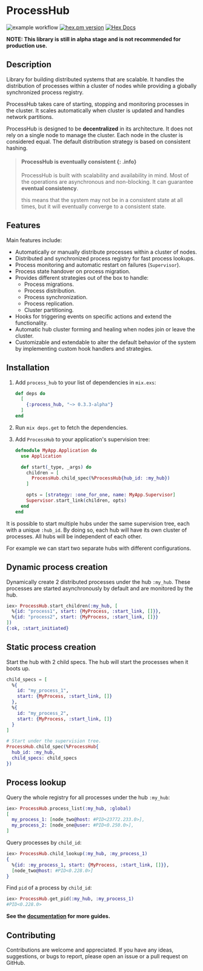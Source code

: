 # ProcessHub

![example workflow](https://github.com/alfetahe/process-hub/actions/workflows/elixir.yml/badge.svg)  [![hex.pm version](https://img.shields.io/hexpm/v/coverex.svg?style=flat)](https://hex.pm/packages/process_hub) [![Hex Docs](https://img.shields.io/badge/hex-docs-lightgreen.svg)](https://hexdocs.pm/process_hub)

**NOTE: This library is still in alpha stage and is not recommended for production use.**

## Description

Library for building distributed systems that are scalable. It handles the distribution of
processes within a cluster of nodes while providing a globally synchronized process registry.

ProcessHub takes care of starting, stopping and monitoring processes in the cluster.
It scales automatically when cluster is updated and handles network partitions.

ProcessHub is designed to be **decentralized** in its architecture. It does not rely on a
single node to manage the cluster. Each node in the cluster is considered equal.
The default distribution strategy is based on consistent hashing.

> #### ProcessHub is eventually consistent {: .info}
> ProcessHub is built with scalability and availability in mind. 
> Most of the operations are asynchronous and non-blocking. It can guarantee **eventual consistency**.
>
> this means that the system may not be in a consistent state at all times, 
> but it will eventually converge to a consistent state.

## Features

Main features include:
- Automatically or manually distribute processes within a cluster of nodes.
- Distributed and synchronized process registry for fast process lookups.
- Process monitoring and automatic restart on failures (`Supervisor`).
- Process state handover on process migration.
- Provides different strategies out of the box to handle: 
  - Process migrations.
  - Process distribution.
  - Process synchronization.
  - Process replication.
  - Cluster partitioning.
- Hooks for triggering events on specific actions and extend the functionality.
- Automatic hub cluster forming and healing when nodes join or leave the cluster.
- Customizable and extendable to alter the default behavior of the system by implementing custom hook handlers and strategies.

## Installation

1. Add `process_hub` to your list of dependencies in `mix.exs`:

    ```elixir
    def deps do
      [
        {:process_hub, "~> 0.3.3-alpha"}
      ]
    end
    ```

2. Run `mix deps.get` to fetch the dependencies.    

3. Add `ProcessHub` to your application's supervision tree:

    ```elixir
    defmodule MyApp.Application do
      use Application

      def start(_type, _args) do
        children = [
          ProcessHub.child_spec(%ProcessHub{hub_id: :my_hub})
        ]

        opts = [strategy: :one_for_one, name: MyApp.Supervisor]
        Supervisor.start_link(children, opts)
      end
    end
    ```
  It is possible to start multiple hubs under the same supervision tree, each
  with a unique `:hub_id`.
  By doing so, each hub will have its own cluster of processes. 
  All hubs will be independent of each other.

  For example we can start two separate hubs with different configurations.

## Dynamic process creation
Dynamically create 2 distributed processes under the hub `:my_hub`. These processes are
started asynchronously by default and are monitored by the hub.

```elixir
iex> ProcessHub.start_children(:my_hub, [
  %{id: "process1", start: {MyProcess, :start_link, []}},
  %{id: "process2", start: {MyProcess, :start_link, []}}
])
{:ok, :start_initiated}
```

## Static process creation
Start the hub with 2 child specs. The hub will start the processes when it boots up.

```elixir
child_specs = [
  %{
    id: "my_process_1",
    start: {MyProcess, :start_link, []}
  },
  %{
    id: "my_process_2",
    start: {MyProcess, :start_link, []}
  }
]

# Start under the supervision tree.
ProcessHub.child_spec(%ProcessHub{
  hub_id: :my_hub,
  child_specs: child_specs
})
```

## Process lookup

Query the whole registry for all processes under the hub `:my_hub`:
```elixir
iex> ProcessHub.process_list(:my_hub, :global)
[
  my_process_1: [node_two@host: #PID<23772.233.0>],
  my_process_2: [node_one@user: #PID<0.250.0>],
]
```

Query processes by `child_id`:
```elixir
iex> ProcessHub.child_lookup(:my_hub, :my_process_1)
{
  %{id: :my_process_1, start: {MyProcess, :start_link, []}},
  [node_two@host: #PID<0.228.0>]
}
```

Find `pid` of a process by `child_id`:
```elixir
iex> ProcessHub.get_pid(:my_hub, :my_process_1)
#PID<0.228.0>
```

**See the [documentation](https://hexdocs.pm/process_hub) for more guides.**

## Contributing
Contributions are welcome and appreciated. If you have any ideas, suggestions, or bugs to report,
please open an issue or a pull request on GitHub.